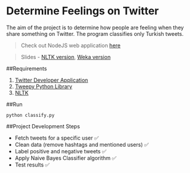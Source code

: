 # Determine Feelings on Twitter
The aim of the project is to determine how people are feeling when they share something on Twitter. The program classifies only Turkish tweets.

> Check out NodeJS web application [here](http://mert-kahyaoglu.com:49160/)

> Slides - [NLTK version](https://slides.com/mertkahyaoglu/twitter-sentiment-analysis), [Weka version ](http://slides.com/mertkahyaoglu/twitter-sentiment-analysis-4)

##Requirements

1. [Twitter Developer Application](https://apps.twitter.com/app/new)
2. [Tweepy Python Library](http://www.tweepy.org/)
3. [NLTK](http://www.nltk.org/)

##Run

`python classify.py`

##Project Development Steps

* Fetch tweets for a specific user :white_check_mark:
* Clean data (remove hashtags and mentioned users) :white_check_mark:
* Label positive and negative tweets :white_check_mark:
* Apply Naive Bayes Classifier algorithm :white_check_mark:
* Test results :white_check_mark:
